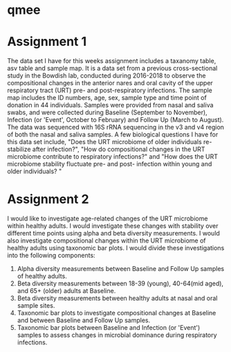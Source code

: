 # qmee
# Assignment 1
The data set I have for this weeks assignment includes a taxanomy table, asv table and sample map. It is a data set from a previous cross-sectional study in the Bowdish lab, conducted during 2016-2018 to observe the compositional changes in the anterior nares and oral cavity of the upper respiratory tract (URT) pre- and post-respiratory infections. The sample map includes the ID numbers, age, sex, sample type and time point of donation in 44 individuals. Samples were provided from nasal and saliva swabs, and were collected during Baseline (September to November), Infection (or 'Event', October to February) and Follow Up (March to August). The data was sequenced with 16S rRNA sequencing in the v3 and v4 region of both the nasal and saliva samples. A few biological questions I have for this data set include, "Does the URT microbiome of older individuals re-stabilize after infection?", "How do compositional changes in the URT microbiome contribute to respiratory infections?" and "How does the URT microbiome stability fluctuate pre- and post- infection within young and older individuals? "

# Assignment 2
I would like to investigate age-related changes of the URT microbiome within healthy adults. I would investigate these changes with stability over different time points using alpha and beta diversity measurements. I would also investigate compositional changes within the URT microbiome of healthy adults using taxonomic bar plots. I would divide these investigations into the following components:

1. Alpha diversity measurements between Baseline and Follow Up samples of healthy adults.
2. Beta diversity measurements between 18-39 (young), 40-64(mid aged), and 65+ (older) adults at Baseline.
3. Beta diversity measurements between healthy adults at nasal and oral sample sites.
4. Taxonomic bar plots to investigate compositional changes at Baseline and between Baseline and Follow Up samples.
5. Taxonomic bar plots between Baseline and Infection (or 'Event') samples to assess changes in microbial dominance during respiratory infections.
